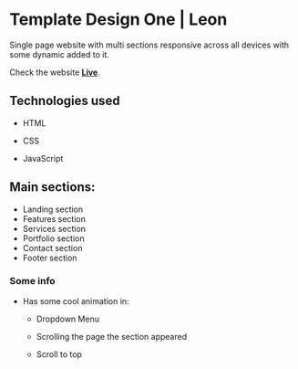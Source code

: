# Template Design One | Leon

Single page website with multi sections responsive across all devices with some dynamic added to it.

Check the website **[Live](https://engahmedalaa.github.io/template-design-one/)**.

## Technologies used

- HTML

- CSS

- JavaScript

## Main sections:

- Landing section
- Features section
- Services section
- Portfolio section
- Contact section
- Footer section

### Some info

- Has some cool animation in:

  - Dropdown Menu

  - Scrolling the page the section appeared

  - Scroll to top
